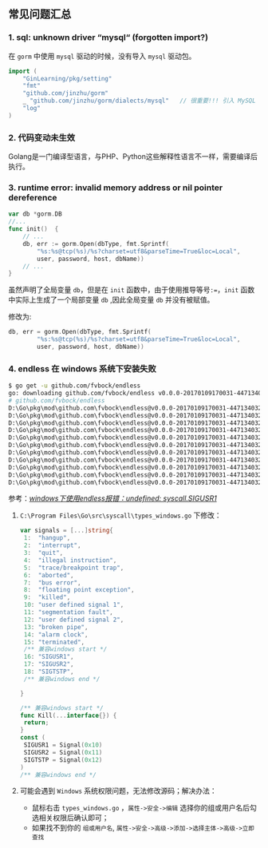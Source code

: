 ## 常见问题汇总

### 1. sql: unknown driver “mysql“ (forgotten import?)

在 `gorm` 中使用 `mysql` 驱动的时候，没有导入 `mysql` 驱动包。

```go
import (
	"GinLearning/pkg/setting"
	"fmt"
	"github.com/jinzhu/gorm"
	_ "github.com/jinzhu/gorm/dialects/mysql"	// 很重要!!! 引入 MySQL 驱动
	"log"
)
```

### 2. 代码变动未生效

Golang是一门编译型语言，与PHP、Python这些解释性语言不一样，需要编译后执行。

### 3. runtime error: invalid memory address or nil pointer dereference

```go
var db *gorm.DB
//...
func init()  {
	// ...
    db, err := gorm.Open(dbType, fmt.Sprintf(
        "%s:%s@tcp(%s)/%s?charset=utf8&parseTime=True&loc=Local",
        user, password, host, dbName))
	// ...
}
```

虽然声明了全局变量 `db`，但是在 `init` 函数中，由于使用推导等号`:=`，`init` 函数中实际上生成了一个局部变量 `db` ,因此全局变量 `db` 并没有被赋值。

修改为:

```go
db, err = gorm.Open(dbType, fmt.Sprintf(
		"%s:%s@tcp(%s)/%s?charset=utf8&parseTime=True&loc=Local",
		user, password, host, dbName))
```

### 4. endless 在 windows 系统下安装失败

```bash
$ go get -u github.com/fvbock/endless
go: downloading github.com/fvbock/endless v0.0.0-20170109170031-447134032cb6
# github.com/fvbock/endless
D:\Go\pkg\mod\github.com\fvbock\endless@v0.0.0-20170109170031-447134032cb6\endless.go:64:3: undefined: syscall.SIGUSR1
D:\Go\pkg\mod\github.com\fvbock\endless@v0.0.0-20170109170031-447134032cb6\endless.go:65:3: undefined: syscall.SIGUSR2
D:\Go\pkg\mod\github.com\fvbock\endless@v0.0.0-20170109170031-447134032cb6\endless.go:68:3: undefined: syscall.SIGTSTP
D:\Go\pkg\mod\github.com\fvbock\endless@v0.0.0-20170109170031-447134032cb6\endless.go:111:5: undefined: syscall.SIGUSR1
D:\Go\pkg\mod\github.com\fvbock\endless@v0.0.0-20170109170031-447134032cb6\endless.go:112:5: undefined: syscall.SIGUSR2
D:\Go\pkg\mod\github.com\fvbock\endless@v0.0.0-20170109170031-447134032cb6\endless.go:115:5: undefined: syscall.SIGTSTP
D:\Go\pkg\mod\github.com\fvbock\endless@v0.0.0-20170109170031-447134032cb6\endless.go:119:5: undefined: syscall.SIGUSR1
D:\Go\pkg\mod\github.com\fvbock\endless@v0.0.0-20170109170031-447134032cb6\endless.go:120:5: undefined: syscall.SIGUSR2
D:\Go\pkg\mod\github.com\fvbock\endless@v0.0.0-20170109170031-447134032cb6\endless.go:123:5: undefined: syscall.SIGTSTP
D:\Go\pkg\mod\github.com\fvbock\endless@v0.0.0-20170109170031-447134032cb6\endless.go:224:3: undefined: syscall.Kill
D:\Go\pkg\mod\github.com\fvbock\endless@v0.0.0-20170109170031-447134032cb6\endless.go:224:3: too many errors
```

参考：*[windows下使用endless报错：undefined: syscall.SIGUSR1](https://blog.csdn.net/qq_28466271/article/details/116521955)*

1. `C:\Program Files\Go\src\syscall\types_windows.go` 下修改：

   ```go
   var signals = [...]string{
   	1:  "hangup",
   	2:  "interrupt",
   	3:  "quit",
   	4:  "illegal instruction",
   	5:  "trace/breakpoint trap",
   	6:  "aborted",
   	7:  "bus error",
   	8:  "floating point exception",
   	9:  "killed",
   	10: "user defined signal 1",
   	11: "segmentation fault",
   	12: "user defined signal 2",
   	13: "broken pipe",
   	14: "alarm clock",
   	15: "terminated",
   	/** 兼容windows start */
   	16: "SIGUSR1",
   	17: "SIGUSR2",
   	18: "SIGTSTP",
   	/** 兼容windows end */
   
   }
   
   /** 兼容windows start */
   func Kill(...interface{}) {
   	return;
   }
   const (
   	SIGUSR1 = Signal(0x10)
   	SIGUSR2 = Signal(0x11)
   	SIGTSTP = Signal(0x12)
   )
   /** 兼容windows end */
   ```

2. 可能会遇到 `Windows` 系统权限问题，无法修改源码；解决办法：

   + 鼠标右击 `types_windows.go` ，`属性->安全->编辑`  选择你的组或用户名后勾选相关权限后确认即可；
   + 如果找不到你的 `组或用户名`, `属性->安全->高级->添加->选择主体->高级->立即查找`

